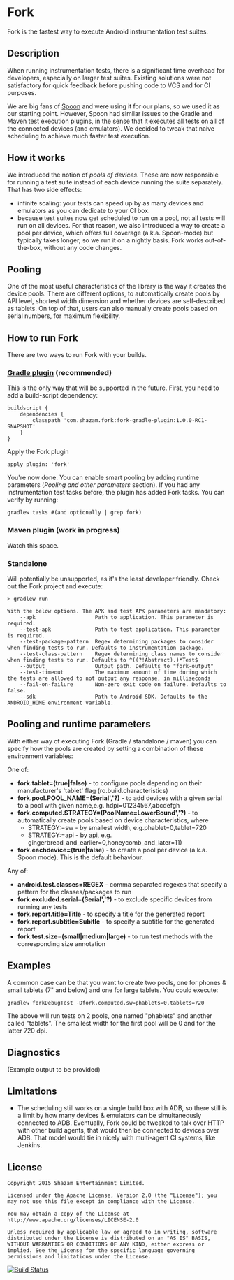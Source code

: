 Fork
====

Fork is the fastest way to execute Android instrumentation test suites.


Description
-----------

When running instrumentation tests, there is a significant time overhead for developers, especially on larger test suites. Existing solutions were not satisfactory for quick feedback before pushing code to VCS and for CI purposes.

We are big fans of [Spoon][1] and were using it for our plans, so we used it as our starting point. However, Spoon had similar issues to the Gradle and Maven test execution plugins, in the sense that it executes all tests on all of the connected devices (and emulators). We decided to tweak that naive scheduling to achieve much faster test execution.


How it works
------------
We introduced the notion of *pools of devices*. These are now responsible for running a test suite instead of each device running the suite separately. That has two side effects: 
* infinite scaling: your tests can speed up by as many devices and emulators as you can dedicate to your CI box. 
* because test suites now get scheduled to run on a pool, not all tests will run on all devices. For that reason, we also introduced a way to create a pool per device, which offers full coverage (a.k.a. Spoon-mode) but typically takes longer, so we run it on a nightly basis.
Fork works out-of-the-box, without any code changes.



Pooling
-------

One of the most useful characteristics of the library is the way it creates the device pools. There are different options, to automatically create pools by API level, shortest width dimension and whether devices are self-described as tablets. On top of that, users can also manually create pools based on serial numbers, for maximum flexibility.



How to run Fork
---------------

There are two ways to run Fork with your builds.

### [Gradle plugin](https://github.com/shazam/fork-gradle-plugin) (recommended)
This is the only way that will be supported in the future. First, you need to add a build-script dependency:

```
buildscript {
    dependencies {
        classpath 'com.shazam.fork:fork-gradle-plugin:1.0.0-RC1-SNAPSHOT'
    }
}
```

Apply the Fork plugin
```
apply plugin: 'fork'
```

You're now done. You can enable smart pooling by adding runtime parameters (*Pooling and other parameters* section). If you had any instrumentation test tasks before, the plugin has added Fork tasks. You can verify by running:

```
gradlew tasks #(and optionally | grep fork)
```
### Maven plugin (work in progress)
Watch this space.

### Standalone
Will potentially be unsupported, as it's the least developer friendly. Check out the Fork project and execute:

```
> gradlew run

With the below options. The APK and test APK parameters are mandatory:
    --apk                   Path to application. This parameter is required.
    --test-apk              Path to test application. This parameter is required.
    --test-package-pattern  Regex determining packages to consider when finding tests to run. Defaults to instrumentation package.
    --test-class-pattern    Regex determining class names to consider when finding tests to run. Defaults to ^((?!Abstract).)*Test$
    --output                Output path. Defaults to "fork-output"
    --test-timeout          The maximum amount of time during which the tests are allowed to not output any response, in milliseconds
    --fail-on-failure       Non-zero exit code on failure. Defaults to false.
    --sdk                   Path to Android SDK. Defaults to the ANDROID_HOME environment variable.
```


Pooling and runtime parameters
----------------------------

With either way of executing Fork (Gradle / standalone / maven) you can specify how the pools are created by setting a combination of these environment variables:

One of:
* **fork.tablet=(true|false)** - to configure pools depending on their manufacturer's 'tablet' flag (ro.build.characteristics)
* **fork.pool.POOL_NAME=(Serial','?)** - to add devices with a given serial to a pool with given name,e.g. hdpi=01234567,abcdefgh
* **fork.computed.STRATEGY=(PoolName=LowerBound','?)** - to automatically create pools based on device characteristics, where
  * STRATEGY:=sw - by smallest width, e.g.phablet=0,tablet=720
  * STRATEGY:=api - by api, e.g. gingerbread_and_earlier=0,honeycomb_and_later=11)
* **fork.eachdevice=(true|false)** - to create a pool per device (a.k.a. Spoon mode). This is the default behaviour.

Any of:
* **android.test.classes=REGEX** - comma separated regexes that specify a pattern for the classes/packages to run
* **fork.excluded.serial=(Serial','?)** - to exclude specific devices from running any tests
* **fork.report.title=Title** - to specify a title for the generated report
* **fork.report.subtitle=Subitle** - to specify a subtitle for the generated report
* **fork.test.size=(small|medium|large)** - to run test methods with the corresponding size annotation


Examples
-----------
A common case can be that you want to create two pools, one for phones & small tablets (7" and below) and one for large tablets. You could execute:
```
gradlew forkDebugTest -Dfork.computed.sw=phablets=0,tablets=720
```
The above will run tests on 2 pools, one named "phablets" and another called "tablets". The smallest width for the first pool will be 0 and for the latter 720 dpi.

Diagnostics
-----------
(Example output to be provided)

Limitations
-----------
 * The scheduling still works on a single build box with ADB, so there still is a limit by how many devices & emulators can be simultaneously connected to ADB. Eventually, Fork could be tweaked to talk over HTTP with other build agents, that would then be connected to devices over ADB. That model would tie in nicely with multi-agent CI systems, like Jenkins.

License
--------

    Copyright 2015 Shazam Entertainment Limited.

    Licensed under the Apache License, Version 2.0 (the "License"); you may not use this file except in compliance with the License.

    You may obtain a copy of the License at http://www.apache.org/licenses/LICENSE-2.0

    Unless required by applicable law or agreed to in writing, software distributed under the License is distributed on an "AS IS" BASIS, WITHOUT WARRANTIES OR CONDITIONS OF ANY KIND, either express or implied. See the License for the specific language governing permissions and limitations under the License.


 [1]: https://github.com/square/spoon

[![Build Status](https://travis-ci.org/shazam/fork.svg?branch=master)](https://travis-ci.org/shazam/fork)
